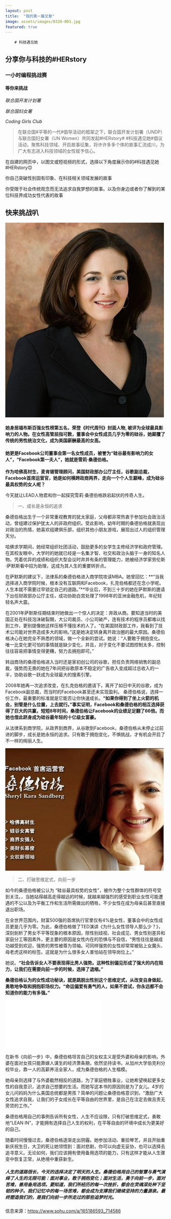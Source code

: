 ```yaml
---
layout: post
title:  "我的第一篇文章"
image: assets/images/0320-001.jpg
featured: true
---
```

		# 科技遇见她

## 分享你与科技的#HERstory

### 一小时编程挑战赛

#### 等你来挑战

_联合国开发计划署_

_联合国妇女署_

_Coding Girls Club_



> 在联合国#平等的一代#倡导活动的框架之下，联合国开发计划署（UNDP）与联合国妇女署（UN Women）共同发起#HERstory# #科技遇见她#倡议活动，聚焦科技领域、开启故事征集，将许许多多个体的故事汇流成川，为广大有志进入科技领域的女性赋予信心。



在自建的网页中，以图文或短视频的形式，选择以下角度展示你的#科技遇见她#HERstory😊

你自己突破性别固有印象、在科技相关领域发展的故事

你受限于社会传统观念而无法追求自我梦想的故事。以及你身边或者你了解到的某位科技界成功女性代表的故事



## 快来挑战叭

![002](../assets/images/0320-001.jpg)

#### 她身居福布斯百强女性榜第五名，荣登《时代周刊》封面人物, 被评为全球最具影响力的人物。在女性高管屈指可数，董事会中女性成员几乎为零的硅谷，她颠覆了传统的男性统治文化，成为美国薪酬最高的女高。

#### 她更是Facebook公司董事会第一名女性成员，被誉为“硅谷最有影响力的女人”，“Facebook第一夫人”，她就是雪莉·桑德伯格。

**作为哈佛高材生，麦肯锡管理顾问，美国财政部办公厅主任，谷歌副总裁，Facebook首席运营官，她是如何横跨政商两界，走向一个个人生巅峰，成为硅谷最具权势的女人呢？**

今天就让LEAD人物君和你一起探究雪莉·桑德伯格跌宕起伏的传奇人生。

> 一、成长是永恒的追求

桑德伯格出生于一个非常重视教育的犹太家庭，父母都非常热衷于参加社会政治活动，曾组建过保护犹太人的非政府组织。受此影响，幼年时期的桑德伯格就表现出对政治的热情，她喜欢组建俱乐部，组织其他小朋友游戏，展现出过人的组织管理天分。

哈佛求学期间，她经常组织社团活动，鼓励更多的女学生主修经济学和政府管理。在其校友眼中，大学时的她就已经是一名集才智、社交和政治头脑于一身的知名人物。凭着优异的成绩和组织大型会议时井井有条的管理能力，她被经济学家劳伦斯·萨默斯看中招为助理，这成为其人生的重要转折点。

在萨默斯的建议下，法律系的桑德伯格进入商学院攻读MBA。她曾回忆：**“当我选择进入商学院时候，根本没有互联网和Facebook，扎克伯格都还在念小学呢。人生本就不需要过早锁定自己的道路。”**毕业后，不到三十岁的她在萨默斯的邀请下出任财政部办公厅主任，成功协助白宫处理了1998年的亚洲金融危机，年纪轻轻名声大震。

在2001年萨默斯任期结束时她做出一个惊人的决定：弃政从商。要知道当时的美国正处在科技泡沫破裂期，大公司裁员、小公司破产，连有技术的程序员都难以找到工作，更别提像她这样压根不懂技术的人了。“在美国财政部工作，我看到了技术公司能对世界造成多大的影响。”这是她决定转身离开政治圈的最大原因。桑德伯格决心在她完全不熟悉的领域，做一个全新的尝试。她说：“人要敢于拥抱变化。唯一比变化更可怕的事情就是缺少变化，并且，对于变化不要试图控制太多，控制往往容易把事情变得更糟，努力去拥抱即可。”

转战商场的桑德伯格进入当时还是家初创公司的谷歌，担任负责网络销售的副总裁，强势而无畏的她在7年间把谷歌原本不稳定的广告收入变成超过总收入的一半，协助谷歌一跃成为全球最大的搜素引擎。

2008年她再一次追求改变，在扎克伯格的邀请下，离开了如日中天的谷歌，成为Facebook副总裁，而当时的Facebook甚至还未实现盈利。 桑德伯格说，选择一份工作，最重要的标准就是它能否让你快速成长。**“如果你得到了坐上火箭的机会，别管是什么位置，上去就行。”事实证明，Facebook和桑德伯格的相互选择获得了巨大的共赢，短短8年时间，桑德伯格让Facebook的业绩足足翻了66倍。而她也借此跻身成为硅谷最年轻的十亿级女富豪。**

从法律系到商学院，从政界到商界，从谷歌到Facebook，桑德伯格从未停止过前进的脚步，成长是她永恒的追求。只有敢于拥抱变化，不惧挑战，才有机会开启了不一样的绚丽人生。

![002](../assets/images/0320-003.jpg)

> 二、打破思维定式，向前一步

如今的桑德伯格被公认为 “硅谷最具权势的女性”，被作为整个女性群体的符号受到关注。，当她站得越高走得越远的时候，就越来越强烈的感受到职业女性可能遭遇的不公以及为平衡工作和生活所需做出的牺牲，不少女性在成为母亲后甚至直接退出职场。

在全世界范围内，财富500强的首席执行官里仅有4%是女性，董事会中的女性成员更是几乎为零。为此，桑德伯格做了TED演讲《为什么女性领导人那么少？》，深刻剖析了男女不平等现象的根本原因，除性别歧视、社会成见、男女性别差异和家庭分工等因素外，更主要的原因是女性内在的恐惧与不自信，“男性往往是越成功越受到欢迎，强势的男性被尊为领袖。可同样强势的女性却常常被贴上女魔头、母老虎这样的标签。这就是为什么很多女人害怕站在领导岗位上。”

她说。**“社会告诉女人不要表现得比男人强势。这种性别偏见形成了强大的内在阻力，让我们在需要向前一步的时候，选择了退缩。”**

**桑德伯格认为的女性成功秘诀，就是跳脱出性别这个思维定式，从改变自身做起，勇敢地争取和拥抱职场权力。“命运偏爱有勇气的人，如果不尝试，你永远都不会知道你的能力有多强。”**



<iframe src="//player.bilibili.com/player.html?aid=19537726&bvid=BV1rW411E71V&cid=31860755&page=1" scrolling="no" border="0" frameborder="no" framespacing="0" allowfullscreen="true"> </iframe>



在新书《向前一步》中，桑德伯格坦言自己的女权主义是受外婆和母亲的影响，外婆在面对女孩只能靠嫁人谋生的经济萧条期，依然坚持读书，从加州大学伯克利分校毕业，靠一人的高薪养活全家人，成为桑德伯格的人生楷模。

她母亲则选择了与外婆截然相反的道路，为了家庭牺牲事业，让她希望唤起更多女性的自我意识，追求自己想要的生活。而她写这本书的原因则是为了女儿。4岁的女儿问妈妈为什么美国总统都是男孩？简单的问题让桑德伯格意识到，“激励广大女性追求自我，让我们的子女成长在平等自由的世界里，是自己在注定去做且责无旁贷的工作。”

桑德伯格用自己的事例告诉所有女性，人生不应设限，只有打破思维定式，勇敢地“LEAN IN”，才能拥有选择自己人生的权利，在平等自由的环境中成长为更美好的自己。

随着时间慢慢过去，桑德伯格逐渐走出阴霾。她参加活动、重拾琴艺，并且开始重新庆祝生日，大卫的死让她领悟到：面对悲剧，你可以向虚无妥协，也可以选择去追寻意义。无论如何，我们应该拥有使用备用选项的能力，只有这样才能从人生骤变中恢复正常，从绝境中重获新生。

##### 人生的道路很长，今天的选择决定了明天的人生。桑德伯格用自己的智慧与勇气演绎了人生的无限可能：面对事业，敢于拥抱变化；面对生活，勇于向前一步，面对苦难，善用备用选项。要知道，我们所经历的每一次挫折，都会在灵魂深处种下坚韧的种子。我们记忆中的每一场苦难，都会成为支撑我们继续坚持的力量源泉。最终塑造我们的，是我们向前一步所走过的那些追梦时光。

信息来源：https://www.sohu.com/a/165186593_714586

